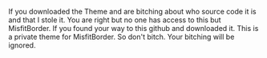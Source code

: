 If you downloaded the Theme and are bitching about who source code it is and that I stole it. You are right but no one has access to this but MisfitBorder. If you found your way to this github and downloaded it.
This is a private theme for MisfitBorder. So don't bitch. Your bitching will be ignored.
